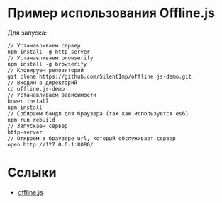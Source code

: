 # Пример использования Offline.js

Для запуска:

    // Устанавливаем сервер
    npm install -g http-server
    // Устанавливаем browserify
    npm install -g browserify
    // Клонируем репозиторий
    git clone https://github.com/SilentImp/offline.js-demo.git
    // Входим в директорий
    cd offline.js-demo
    // Устанавливаем зависимости
    bower install
    npm install
    // Собираем бандл для браузера (так как используется es6)
    npm run rebuild
    // Запускаем сервер
    http-server
    // Откроем в браузере url, который обслуживает сервер
    open http://127.0.0.1:8080/

# Сслыки

* [offline.js](http://github.hubspot.com/offline/docs/welcome/)
